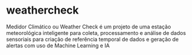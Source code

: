 # weathercheck
Medidor Climático ou Weather Check é um projeto de uma estação meteorológica inteligente para coleta, processamento e análise de dados sensoriais para criação de referência temporal de dados e geração de alertas com uso de Machine Learning e IA
